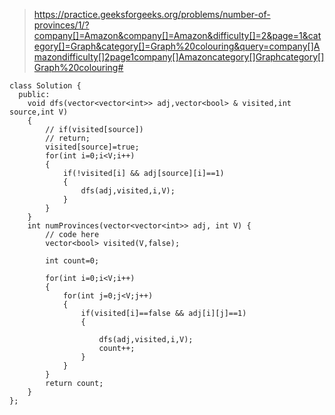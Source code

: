 >https://practice.geeksforgeeks.org/problems/number-of-provinces/1/?company[]=Amazon&company[]=Amazon&difficulty[]=2&page=1&category[]=Graph&category[]=Graph%20colouring&query=company[]Amazondifficulty[]2page1company[]Amazoncategory[]Graphcategory[]Graph%20colouring#
```
class Solution {
  public:
    void dfs(vector<vector<int>> adj,vector<bool> & visited,int source,int V)
    {
        // if(visited[source])
        // return;
        visited[source]=true;
        for(int i=0;i<V;i++)
        {
            if(!visited[i] && adj[source][i]==1)
            {
                dfs(adj,visited,i,V);
            }
        }
    }
    int numProvinces(vector<vector<int>> adj, int V) {
        // code here
        vector<bool> visited(V,false);
       
        int count=0;
        
        for(int i=0;i<V;i++)
        {
            for(int j=0;j<V;j++)
            {
                if(visited[i]==false && adj[i][j]==1)
                {
                    
                    dfs(adj,visited,i,V);
                    count++;
                }
            }
        }
        return count;
    }
};

```